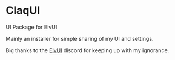 # ClaqUI
UI Package for ElvUI

Mainly an installer for simple sharing of my UI and settings.

Big thanks to the [ElvUI](#tukui.org) discord for keeping up with my ignorance.
